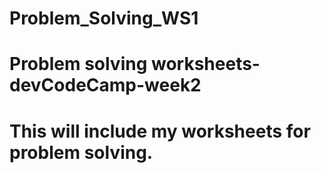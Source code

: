 # Problem_Solving_WS1
# Problem solving worksheets-devCodeCamp-week2

# This will include my worksheets for problem solving.
